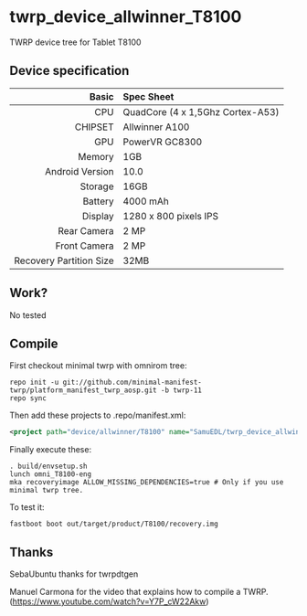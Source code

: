 # twrp_device_allwinner_T8100
TWRP device tree for Tablet T8100

## Device specification

Basic   | Spec Sheet
-------:|:------------------------
CPU     | QuadCore (4 x 1,5Ghz Cortex-A53)
CHIPSET | Allwinner A100
GPU     | PowerVR GC8300
Memory  | 1GB
Android Version | 10.0
Storage | 16GB
Battery | 4000 mAh
Display | 1280 x 800 pixels IPS
Rear Camera  | 2 MP
Front Camera | 2 MP
Recovery Partition Size | 32MB

## Work?
No tested

## Compile

First checkout minimal twrp with omnirom tree:

```
repo init -u git://github.com/minimal-manifest-twrp/platform_manifest_twrp_aosp.git -b twrp-11
repo sync
```

Then add these projects to .repo/manifest.xml:

```xml
<project path="device/allwinner/T8100" name="SamuEDL/twrp_device_allwinner_T8100" remote="github" revision="android-10.0" />
```

Finally execute these:

```
. build/envsetup.sh
lunch omni_T8100-eng
mka recoveryimage ALLOW_MISSING_DEPENDENCIES=true # Only if you use minimal twrp tree.
```

To test it:

```
fastboot boot out/target/product/T8100/recovery.img
```
## Thanks
SebaUbuntu thanks for twrpdtgen

Manuel Carmona for the video that explains how to compile a TWRP. (https://www.youtube.com/watch?v=Y7P_cW22Akw)


